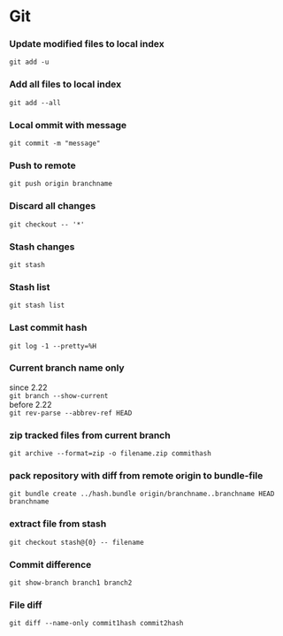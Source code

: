 # Git

### Update modified files to local index
```
git add -u
```
### Add all files to local index
```
git add --all
```

### Local ommit with message
```
git commit -m "message"
```
### Push to remote
```
git push origin branchname
```

### Discard all changes
```
git checkout -- '*'
```

### Stash changes
```
git stash
```

### Stash list
```
git stash list
```

### Last commit hash
```
git log -1 --pretty=%H
```

### Current branch name only
since 2.22  
```git branch --show-current```  
before 2.22  
```git rev-parse --abbrev-ref HEAD```

###  zip tracked files from current branch
```
git archive --format=zip -o filename.zip commithash
```

### pack repository with diff from remote origin to bundle-file
```
git bundle create ../hash.bundle origin/branchname..branchname HEAD branchname
```

### extract file from stash
```
git checkout stash@{0} -- filename
```

### Commit difference
```
git show-branch branch1 branch2
```

### File diff
```
git diff --name-only commit1hash commit2hash
```
